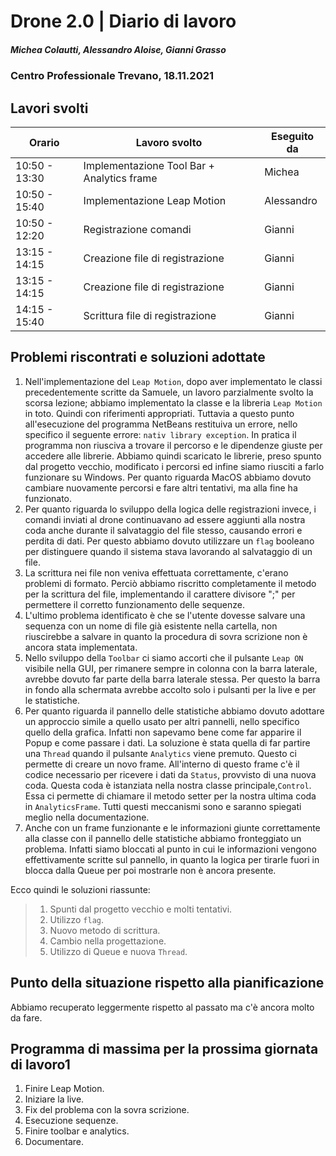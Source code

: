 # Drone 2.0 | Diario di lavoro
##### Michea Colautti, Alessandro Aloise, Gianni Grasso
### Centro Professionale Trevano, 18.11.2021

## Lavori svolti


|Orario        |Lavoro svolto                                                      |Eseguito da         |
|--------------|-------------------------------------------------------------------|--------------------|
|10:50 - 13:30 | Implementazione Tool Bar + Analytics frame                        | Michea             |
|10:50 - 15:40 | Implementazione Leap Motion                                       | Alessandro         |
|10:50 - 12:20 | Registrazione comandi                                             | Gianni             |
|13:15 - 14:15 | Creazione file di registrazione                                   | Gianni             |
|13:15 - 14:15 | Creazione file di registrazione                                   | Gianni             |
|14:15 - 15:40 | Scrittura file di registrazione                                   | Gianni             |




## Problemi riscontrati e soluzioni adottate


1. Nell'implementazione del `Leap Motion`, dopo aver implementato le classi precedentemente scritte da Samuele, un lavoro parzialmente svolto la scorsa lezione; abbiamo implementato la classe e la libreria `Leap Motion` in toto. Quindi con riferimenti appropriati. Tuttavia a questo punto all'esecuzione del programma NetBeans restituiva un errore, nello specifico il seguente errore: `nativ library exception`. In pratica il programma non riusciva a trovare il percorso e le dipendenze giuste per accedere alle librerie. Abbiamo quindi scaricato le librerie, preso spunto dal progetto vecchio, modificato i percorsi ed infine siamo riusciti a farlo funzionare su Windows. Per quanto riguarda MacOS abbiamo dovuto cambiare nuovamente percorsi e fare altri tentativi, ma alla fine ha funzionato.
2. Per quanto riguarda lo sviluppo della logica delle registrazioni invece, i comandi inviati al drone continuavano ad essere aggiunti alla nostra coda anche durante il salvataggio del file stesso, causando errori e perdita di dati. Per questo abbiamo dovuto utilizzare un `flag` booleano per distinguere quando il sistema stava lavorando al salvataggio di un file.
3. La scrittura nei file non veniva effettuata correttamente, c'erano problemi di formato. Perciò abbiamo riscritto completamente il metodo per la scrittura del file, implementando il carattere divisore ";" per permettere il corretto funzionamento delle sequenze.
4. L'ultimo problema identificato è che se l'utente dovesse salvare una sequenza con un nome di file già esistente nella cartella, non riuscirebbe a salvare in quanto la procedura di sovra scrizione non è ancora stata implementata.
5. Nello sviluppo della `Toolbar` ci siamo accorti che il pulsante `Leap ON` visibile nella GUI, per rimanere sempre in colonna con la barra laterale, avrebbe dovuto far parte della barra laterale stessa. Per questo la barra in fondo alla schermata avrebbe accolto solo i pulsanti per la live e per le statistiche.
6. Per quanto riguarda il pannello delle statistiche abbiamo dovuto adottare un approccio simile a quello usato per altri pannelli, nello specifico quello della grafica. Infatti non sapevamo bene come far apparire il Popup e come passare i dati. La soluzione è stata quella di far partire una `Thread` quando il pulsante `Analytics` viene premuto. Questo ci permette di creare un novo frame. All'interno di questo frame c'è il codice necessario per ricevere i dati da `Status`, provvisto di una nuova coda. Questa coda è istanziata nella nostra classe principale,`Control`. Essa ci permette di chiamare il metodo setter per la nostra ultima coda in `AnalyticsFrame`. Tutti questi meccanismi sono e saranno spiegati meglio nella documentazione.
7. Anche con un frame funzionante e le informazioni giunte correttamente alla classe con il pannello delle statistiche abbiamo fronteggiato un problema. Infatti siamo bloccati al punto in cui le informazioni vengono effettivamente scritte sul pannello, in quanto la logica per tirarle fuori in blocca dalla Queue per poi mostrarle non è ancora presente.

Ecco quindi le soluzioni riassunte:

> 1. Spunti dal progetto vecchio e molti tentativi.
> 2. Utilizzo `flag`.
> 3. Nuovo metodo di scrittura.
> 5. Cambio nella progettazione.
> 6. Utilizzo di Queue e nuova `Thread`. 


##  Punto della situazione rispetto alla pianificazione
Abbiamo recuperato leggermente rispetto al passato ma c'è ancora molto da fare.


## Programma di massima per la prossima giornata di lavoro1
1. Finire Leap Motion.
2. Iniziare la live.
3. Fix del problema con la sovra scrizione.
4. Esecuzione sequenze.
5. Finire toolbar e analytics.
6. Documentare.

